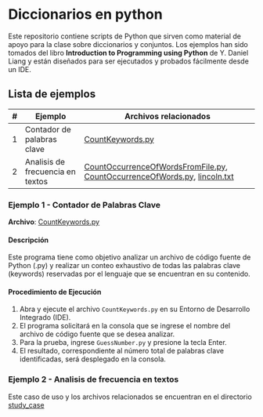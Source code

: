 # Diccionarios en python

Este repositorio contiene scripts de Python que sirven como material de apoyo para la clase sobre diccionarios y conjuntos. Los ejemplos han sido tomados del libro **Introduction to Programming using Python** de Y. Daniel Liang y están diseñados para ser ejecutados y probados fácilmente desde un IDE.

## Lista de ejemplos

|#|Ejemplo|Archivos relacionados|
|---|---|---|
|1|Contador de palabras clave|[CountKeywords.py](CountKeywords.py)|
|2|Analisis de frecuencia en textos|[CountOccurrenceOfWordsFromFile.py](study_case/CountOccurrenceOfWordsFromFile.py), [CountOccurrenceOfWords.py](study_case/CountOccurrenceOfWords.py), [lincoln.txt](study_case/lincoln.txt)|

### Ejemplo 1 - Contador de Palabras Clave

**Archivo**: [CountKeywords.py](CountKeywords.py)

#### Descripción

Este programa tiene como objetivo analizar un archivo de código fuente de Python (.py) y realizar un conteo exhaustivo de todas las palabras clave (keywords) reservadas por el lenguaje que se encuentran en su contenido.

#### Procedimiento de Ejecución

1. Abra y ejecute el archivo `CountKeywords.py` en su Entorno de Desarrollo Integrado (IDE).
2. El programa solicitará en la consola que se ingrese el nombre del archivo de código fuente que se desea analizar.
3. Para la prueba, ingrese `GuessNumber.py` y presione la tecla Enter.
4. El resultado, correspondiente al número total de palabras clave identificadas, será desplegado en la consola.

### Ejemplo 2 - Analisis de frecuencia en textos

Este caso de uso y los archivos relacionados se encuentran en el directorio [study_case](study_case/)
